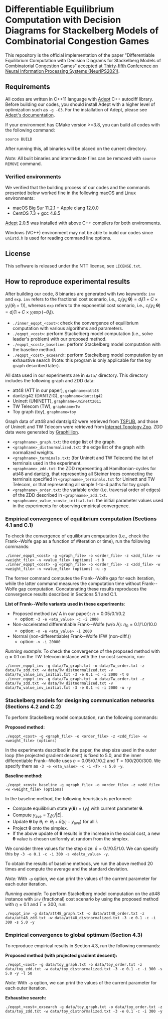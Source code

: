 # Differentiable Equilibrium Computation with Decision Diagrams for Stackelberg Models of Combinatorial Congestion Games

This repository is the official implementation of the paper "Differentiable Equilibrium Computation with Decision Diagrams for Stackelberg Models of Combinatorial Congestion Games" accepted at [Thirty-fifth Conference on Neural Information Processing Systems (NeurIPS2021)](https://nips.cc/Conferences/2021).

## Requirements

All codes are written in C++11 language with [Adept](http://www.met.reading.ac.uk/clouds/adept/) C++ autodiff library. Before building our codes, you should install Adept with a higher level of optimization such as `-g -O3`. For the installation of Adept, please see [Adept's documentation](http://www.met.reading.ac.uk/clouds/adept/documentation.html).

If your environment has CMake version >=3.8, you can build all codes with the following command:

```shell
source BUILD
```

After running this, all binaries will be placed on the current directory.

_Note:_ All bulit binaries and intermediate files can be removed with `source REMOVE` command.

### Verified environments

We verified that the building process of our codes and the commands presented below worked fine in the following macOS and Linux environments:

- macOS Big Sur 11.2.1 + Apple clang 12.0.0
- CentOS 7.3 + gcc 4.8.5

[Adept](http://www.met.reading.ac.uk/clouds/adept/) 2.0.5 was installed with above C++ compilers for both environments. 

Windows (VC++) environment may not be able to build our codes since  `unistd.h` is used for reading command line options.

## License

This software is released under the NTT license, see `LICENSE.txt`.

## How to reproduce experimental results

After building our code, 8 binaries are generated with two keywords: `inv` and `exp`. `inv` refers to the fractional cost scenario, i.e., $c_i(y_i;\boldsymbol{\theta})=d_i(1+C\times y_i/(\theta_i+1))$, whereas `exp` refers to the exponential cost scenario, i.e., $c_i(y_i;\boldsymbol{\theta})=d_i(1+C\times y_i\exp(-\theta_i))$. 

- `./inner_eqopt_<cost>`: check the convergence of equilibrium computation with various algorithms and parameters.
- `./eqopt_<cost>`:  perform Stackelberg model computation (i.e., solve leader's problem) with our proposed method.
- `./eqopt_<cost>_baseline`: perform Stackelberg model computation with the baseline method.
- `./eqopt_<cost>_exsearch`: perform Stackelberg model computation by an exhaustive search (Note: this program is only applicable for the toy graph described later).

All data used in our experiments are in `data/` directory. This directory includes the following graph and ZDD data:
- att48 (ATT in our paper), `graphname=att48`
- dantzig42 (DANTZIG), `graphname=dantzig42`
- Uninett (UNINETT), `graphname=Uninett2011`
- TW Telecom (TW), `graphname=Tw`
- Toy graph (toy), `graphname=toy`

Graph data of att48 and dantzig42 were retrieved from [TSPLIB](http://comopt.ifi.uni-heidelberg.de/software/TSPLIB95/), and those of Uninett and TW Telecom were retrieved from [Internet Topology Zoo](http://www.topology-zoo.org/index.html). ZDD data were generated by [Graphillion](https://github.com/takemaru/graphillion).

- `<graphname>_graph.txt`: the edge list of the graph.
- `<graphname>_distnormalized.txt`: the edge list of the graph with normalized weights.
- `<graphname>_terminals.txt`: (for Uninett and TW Telecom) the list of terminals used in the experiment. 
- `<graphname>_zdd.txt`: the ZDD representing all Hamiltonian-cycles for att48 and dantzig, that representing all Steiner trees connecting the terminals specified in `<graphname>_terminals.txt` for Uninett and TW Telecom, or that representing all simple 1-to-4 paths for toy graph.
- `<graphname>_order.txt`: the variable order (i.e. traversal order of edges) of the ZDD described in `<graphname>_zdd.txt`.
- `<graphname>_value_<cost>_initial.txt`: the initial parameter values used in the experiments for observing empirical convergence.

### Empirical convergence of equilibrium computation (Sections 4.1 and C.1)

To check the convergence of equilibrium computation (i.e., check the Frank--Wolfe gap as a function of #iteration or time), run the following commands:

```shell
./inner_eqopt_<cost> -g <graph_file> -o <order_file> -z <zdd_file> -w <weight_file> -v <value_file> (options) -t 0
./inner_eqopt_<cost> -g <graph_file> -o <order_file> -z <zdd_file> -w <weight_file> -v <value_file> (options) -u -y
```

The former command computes the Frank--Wolfe gap for each iteration, while the latter command measures the computation time without Frank--Wolfe gap computation. Concatenating these results reproduces the convergence results described in Sections 5.1 and C.1.

__List of Frank--Wolfe variants used in these experiments__:

- Proposed method (w/ A in our paper): $\eta = 0.05/0.1/0.2$
    - option: `-3 -e <eta_value> -c -i 2000`
- Non-accelerated differentiable Frank--Wolfe (w/o A): $\eta_0 = 0.1/1.0/10.0$
    - option: `-n -e <eta_value> -i 2000`
- Normal (non-differentiable) Frank--Wolfe (FW (non-diff.))
    - option: `-v -i 20000`

_Running example:_ To check the convergence of the proposed method with $\eta=0.1$ on the TW Telecom instance with the  `inv` cost scenario, run:

```shell
./inner_eqopt_inv -g data/Tw_graph.txt -o data/Tw_order.txt -z data/Tw_zdd.txt -w data/Tw_distnormalized.txt -v data/Tw_value_inv_initial.txt -3 -e 0.1 -c -i 2000 -t 0
./inner_eqopt_inv -g data/Tw_graph.txt -o data/Tw_order.txt -z data/Tw_zdd.txt -w data/Tw_distnormalized.txt -v data/Tw_value_inv_initial.txt -3 -e 0.1 -c -i 2000 -u -y
```

### Stackelberg models for designing communication networks (Sections 4.2 and C.2)

To perform Stackelberg model computation, run the following commands: 

__Proposed method:__

```shell
./eqopt_<cost> -g <graph_file> -o <order_file> -z <zdd_file> -w <weight_file> (options)
```

In the experiments described in the paper, the step size used in the outer loop (the projected gradient descent) is fixed to $5.0$, and the inner differentiable Frank--Wolfe uses $\eta=0.05/0.1/0.2$ and $T=100/200/300$. We specify them as  `-3 -e <eta_value> -c -i <T> -s 5.0 -y`.

__Baseline method:__

```shell
./eqopt_<cost>_baseline -g <graph_file> -o <order_file> -z <zdd_file> -w <weight_file> (options)
```

In the baseline method, the following heuristics is performed:

- Compute equilibrium state $\boldsymbol{y}(\boldsymbol{\theta})=(y_i)$ with current parameter $\boldsymbol{\theta}$. 
- Compute $y_{\mathrm{ave}}=\sum_i y_i/|E|$.
- Update $\boldsymbol{\theta}$ by $\theta_i \leftarrow \theta_i + \delta(y_i - y_{\mathrm{ave}})$ for all $i$. 
- Project $\boldsymbol{\theta}$ onto the simplex.
- If the above update of $\boldsymbol{\theta}$ results in the increase in the social cost, a new $\boldsymbol{\theta}$ value is chosen uniformly at random from the simplex.

We consider three values for the step size: $\delta=0.1/0.5/1.0$. We can specify this by  `-3 -e 0.1 -c -i 300 -s <delta_value> -y`.

To obtain the results of baseline methods, we run the above method 20 times and compute the average and the standard deviation.

_Note:_ With  `-p` option, we can print the values of the current parameter for each outer iteration.

_Running example:_ To perform Stackelberg model computation on the att48 instance with `inv` (fractional) cost scenario by using the proposed method with $\eta=0.1$ and $T=300$, run:

```shell
./eqopt_inv -g data/att48_graph.txt -o data/att48_order.txt -z data/att48_zdd.txt -w data/att48_distnormalized.txt -3 -e 0.1 -c -i 300 -s 5.0 -y
```

### Empirical convergence to global optimum (Section 4.3)

To reproduce empirical results in Section 4.3, run the following commands: 

__Proposed method (with projected gradient descent):__

```shell
./eqopt_<cost> -g data/toy_graph.txt -o data/toy_order.txt -z data/toy_zdd.txt -w data/toy_distnormalized.txt -3 -e 0.1 -c -i 300 -s 5.0 -y -l 50
```

_Note:_ With  `-p` option, we can print the values of the current parameter for each outer iteration.

__Exhaustive search:__

```shell
./eqopt_<cost>_exsearch -g data/toy_graph.txt -o data/toy_order.txt -z data/toy_zdd.txt -w data/toy_distnormalized.txt -3 -e 0.1 -c -i 300 -y
```
